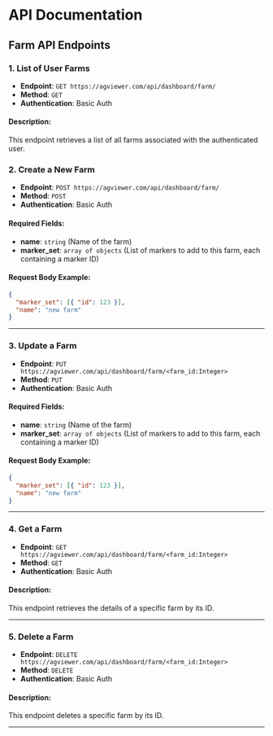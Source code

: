 # API Documentation

## Farm API Endpoints

### 1. List of User Farms

- **Endpoint**: `GET https://agviewer.com/api/dashboard/farm/`
- **Method**: `GET`
- **Authentication**: Basic Auth

#### Description:

This endpoint retrieves a list of all farms associated with the authenticated user.

### 2. Create a New Farm

- **Endpoint**: `POST https://agviewer.com/api/dashboard/farm/`
- **Method**: `POST`
- **Authentication**: Basic Auth

#### Required Fields:

- **name**: `string` (Name of the farm)
- **marker_set**: `array of objects` (List of markers to add to this farm, each containing a marker ID)

#### Request Body Example:

```json
{
  "marker_set": [{ "id": 123 }],
  "name": "new farm"
}
```

---

### 3. Update a Farm

- **Endpoint**: `PUT https://agviewer.com/api/dashboard/farm/<farm_id:Integer>`
- **Method**: `PUT`
- **Authentication**: Basic Auth

#### Required Fields:

- **name**: `string` (Name of the farm)
- **marker_set**: `array of objects` (List of markers to add to this farm, each containing a marker ID)

#### Request Body Example:

```json
{
  "marker_set": [{ "id": 123 }],
  "name": "new farm"
}
```

---

### 4. Get a Farm

- **Endpoint**: `GET https://agviewer.com/api/dashboard/farm/<farm_id:Integer>`
- **Method**: `GET`
- **Authentication**: Basic Auth

#### Description:

This endpoint retrieves the details of a specific farm by its ID.

---

### 5. Delete a Farm

- **Endpoint**: `DELETE https://agviewer.com/api/dashboard/farm/<farm_id:Integer>`
- **Method**: `DELETE`
- **Authentication**: Basic Auth

#### Description:

This endpoint deletes a specific farm by its ID.

---
